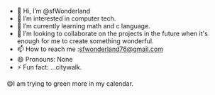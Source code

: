- 👋 Hi, I’m @sfWonderland
- 👀 I’m interested in computer tech.
- 🌱 I’m currently learning math and c language.
- 💞️ I’m looking to collaborate on the projects in the future when it's enough for me to create something wonderful.
- 📫 How to reach me :sfwonderland76@gmail.com
- 😄 Pronouns: None
- ⚡ Fun fact: ...citywalk.

<!---
sfWonderland/sfWonderland is a ✨ special ✨ repository because its `README.md` (this file) appears on your GitHub profile.
You can click the Preview link to take a look at your changes.
--->
😄I am trying to green more in my calendar.
